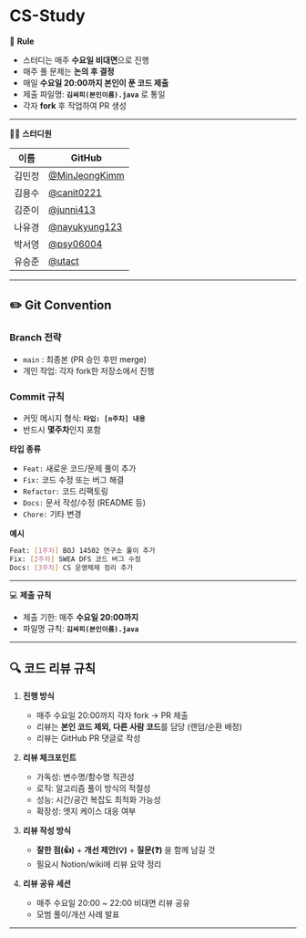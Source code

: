 
# CS-Study

🌳 **Rule**

* 스터디는 매주 **수요일 비대면**으로 진행
* 매주 풀 문제는 **논의 후 결정**
* 매일 **수요일 20:00까지 본인이 푼 코드 제출**
* 제출 파일명: **`김싸피(본인이름).java`** 로 통일
* 각자 **fork** 후 작업하여 PR 생성

---

👨‍💻 **스터디원**

| 이름  | GitHub    |
| --- | --------- |
| 김민정 | [@MinJeongKimm](https://github.com/MinJeongKimm) |
| 김용수 | [@canit0221](https://github.com/canit0221)    |
| 김준이 | [@junni413](https://github.com/junni413)     |
| 나유경 | [@nayukyung123](https://github.com/nayukyung123) |
| 박서영 | [@psy06004](https://github.com/psy06004)     |
| 유승준 | [@utact](https://github.com/utact)        |

---

## ✏️ Git Convention

### Branch 전략

* `main` : 최종본 (PR 승인 후만 merge)
* 개인 작업: 각자 fork한 저장소에서 진행

### Commit 규칙

* 커밋 메시지 형식: **`타입: [n주차] 내용`**
* 반드시 **몇주차**인지 포함

**타입 종류**

* `Feat:` 새로운 코드/문제 풀이 추가
* `Fix:` 코드 수정 또는 버그 해결
* `Refactor:` 코드 리팩토링
* `Docs:` 문서 작성/수정 (README 등)
* `Chore:` 기타 변경

**예시**

```bash
Feat: [1주차] BOJ 14502 연구소 풀이 추가
Fix: [2주차] SWEA DFS 코드 버그 수정
Docs: [3주차] CS 운영체제 정리 추가
```

---

💻 **제출 규칙**

* 제출 기한: 매주 **수요일 20:00까지**
* 파일명 규칙: **`김싸피(본인이름).java`**

---

## 🔍 코드 리뷰 규칙

1. **진행 방식**

   * 매주 수요일 20:00까지 각자 fork → PR 제출
   * 리뷰는 **본인 코드 제외, 다른 사람 코드**를 담당 (랜덤/순환 배정)
   * 리뷰는 GitHub PR 댓글로 작성

2. **리뷰 체크포인트**

   * 가독성: 변수명/함수명 직관성
   * 로직: 알고리즘 풀이 방식의 적절성
   * 성능: 시간/공간 복잡도 최적화 가능성
   * 확장성: 엣지 케이스 대응 여부

3. **리뷰 작성 방식**

   * **잘한 점(👍)** + **개선 제안(💡)** + **질문(❓)** 을 함께 남길 것
   * 필요시 Notion/wiki에 리뷰 요약 정리

4. **리뷰 공유 세션**

   * 매주 수요일 20:00 \~ 22:00 비대면 리뷰 공유
   * 모범 풀이/개선 사례 발표

---

